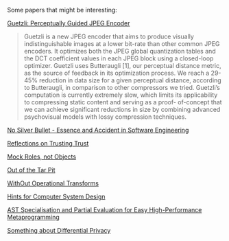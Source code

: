 Some papers that might be interesting:

[Guetzli: Perceptually Guided JPEG Encoder](https://arxiv.org/pdf/1703.04421.pdf)

> Guetzli is a new JPEG encoder that aims to produce visually indistinguishable images at a lower bit-rate than other common JPEG encoders. It optimizes both the JPEG global quantization tables and the DCT coefficient values in each JPEG block using a closed-loop optimizer. Guetzli uses Butteraugli [1], our perceptual distance metric, as the source of feedback in its optimization process. We reach a 29-45% reduction in data size for a given perceptual distance, according to Butteraugli, in comparison to other compressors we tried. Guetzli’s computation is currently extremely slow, which limits its applicability to compressing static content and serving as a proof- of-concept that we can achieve significant reductions in size by combining advanced psychovisual models with lossy compression techniques.

[No Silver Bullet - Essence and Accident in Software Engineering](http://worrydream.com/refs/Brooks-NoSilverBullet.pdf)

[Reflections on Trusting Trust](https://www.ece.cmu.edu/~ganger/712.fall02/papers/p761-thompson.pdf)

[Mock Roles, not Objects](http://www.jmock.org/oopsla2004.pdf)

[Out of the Tar Pit](http://shaffner.us/cs/papers/tarpit.pdf)

[WithOut Operational Transforms](https://hal.archives-ouvertes.fr/file/index/docid/108523/filename/OsterCSCW06.pdf)

[Hints for Computer System Design](http://research.microsoft.com/en-us/um/people/blampson/33-Hints/Acrobat.pdf)

[AST Specialisation and Partial Evaluation for Easy High-Performance Metaprogramming](http://chrisseaton.com/rubytruffle/meta16/meta16-ruby.pdf)

[Something about Differential Privacy](https://github.com/nikete/Practical-Private-Logs)
